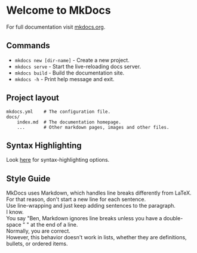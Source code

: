 # Welcome to MkDocs

For full documentation visit [mkdocs.org](https://www.mkdocs.org).

## Commands

* `mkdocs new [dir-name]` - Create a new project.
* `mkdocs serve` - Start the live-reloading docs server.
* `mkdocs build` - Build the documentation site.
* `mkdocs -h` - Print help message and exit.

## Project layout

```
mkdocs.yml    # The configuration file.
docs/
    index.md  # The documentation homepage.
    ...       # Other markdown pages, images and other files.
```

## Syntax Highlighting

Look [here](https://github.com/github/linguist/blob/master/lib/linguist/languages.yml) for syntax-highlighting options.

## Style Guide

MkDocs uses Markdown, which handles line breaks differently from LaTeX. \
For that reason, don't start a new line for each sentence. \
Use line-wrapping and just keep adding sentences to the paragraph. \
I know. \
You say "Ben, Markdown ignores line breaks unless you have a double-space "  " at the end of a line. \
Normally, you are correct. \
However, this behavior doesn't work in lists, whether they are definitions, bullets, or ordered items.
